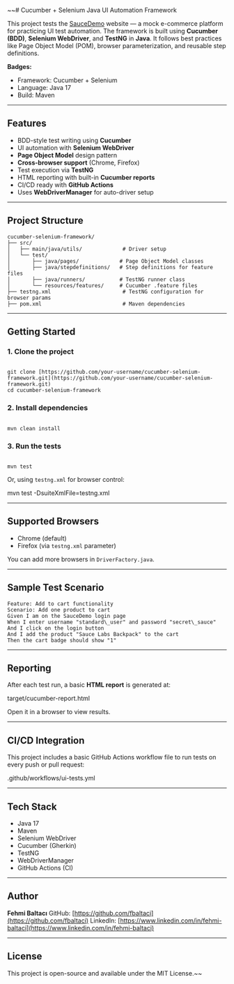 ~~# Cucumber + Selenium Java UI Automation Framework

This project tests the [SauceDemo](https://www.saucedemo.com/) website — a mock e-commerce platform for
practicing UI test automation. The framework is built using **Cucumber (BDD)**, **Selenium WebDriver**,
and **TestNG** in **Java**. It follows best practices like Page Object Model (POM), browser
parameterization, and reusable step definitions.

**Badges:**

* Framework: Cucumber + Selenium
* Language: Java 17
* Build: Maven

---

## Features

* BDD-style test writing using **Cucumber**
* UI automation with **Selenium WebDriver**
* **Page Object Model** design pattern
* **Cross-browser support** (Chrome, Firefox)
* Test execution via **TestNG**
* HTML reporting with built-in **Cucumber reports**
* CI/CD ready with **GitHub Actions**
* Uses **WebDriverManager** for auto-driver setup

---

## Project Structure
```
cucumber-selenium-framework/
├── src/
│   ├── main/java/utils/             # Driver setup
│   └── test/
│       ├── java/pages/             # Page Object Model classes
│       ├── java/stepdefinitions/   # Step definitions for feature files
│       ├── java/runners/           # TestNG runner class
│       └── resources/features/     # Cucumber .feature files
├── testng.xml                       # TestNG configuration for browser params
├── pom.xml                          # Maven dependencies
```
---

## Getting Started

### 1. Clone the project

```shell

git clone [https://github.com/your-username/cucumber-selenium-framework.git](https://github.com/your-username/cucumber-selenium-framework.git)
cd cucumber-selenium-framework
```

### 2. Install dependencies

```shell

mvn clean install
```

### 3. Run the tests

```shell

mvn test
```

Or, using `testng.xml` for browser control:

mvn test -DsuiteXmlFile=testng.xml

---

## Supported Browsers

* Chrome (default)
* Firefox (via `testng.xml` parameter)

You can add more browsers in `DriverFactory.java`.

---

## Sample Test Scenario

```gherkin
Feature: Add to cart functionality
Scenario: Add one product to cart
Given I am on the SauceDemo login page
When I enter username "standard\_user" and password "secret\_sauce"
And I click on the login button
And I add the product "Sauce Labs Backpack" to the cart
Then the cart badge should show "1"
```

---

## Reporting

After each test run, a basic **HTML report** is generated at:

target/cucumber-report.html

Open it in a browser to view results.

---

## CI/CD Integration

This project includes a basic GitHub Actions workflow file to run tests on every push or pull request:

.github/workflows/ui-tests.yml

---

## Tech Stack

* Java 17
* Maven
* Selenium WebDriver
* Cucumber (Gherkin)
* TestNG
* WebDriverManager
* GitHub Actions (CI)

---

## Author

**Fehmi Baltacı**
GitHub: [https://github.com/fbaltaci](https://github.com/fbaltaci)
LinkedIn: [https://www.linkedin.com/in/fehmi-baltaci](https://www.linkedin.com/in/fehmi-baltaci)

---

## License

This project is open-source and available under the MIT License.~~